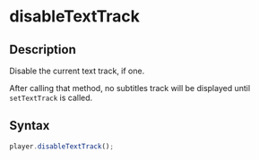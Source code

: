 # disableTextTrack

## Description

Disable the current text track, if one.

After calling that method, no subtitles track will be displayed until
`setTextTrack` is called.

## Syntax

```js
player.disableTextTrack();
```
